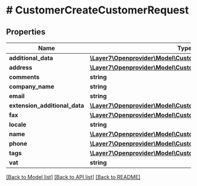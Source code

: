 # # CustomerCreateCustomerRequest

## Properties

Name | Type | Description | Notes
------------ | ------------- | ------------- | -------------
**additional_data** | [**\Layer7\Openprovider\Model\CustomerAdditionalData**](CustomerAdditionalData.md) |  | [optional]
**address** | [**\Layer7\Openprovider\Model\CustomerAddress**](CustomerAddress.md) |  | [optional]
**comments** | **string** |  | [optional]
**company_name** | **string** |  | [optional]
**email** | **string** |  | [optional]
**extension_additional_data** | [**\Layer7\Openprovider\Model\CustomerExtensionAdditionalData[]**](CustomerExtensionAdditionalData.md) |  | [optional]
**fax** | [**\Layer7\Openprovider\Model\CustomerFax**](CustomerFax.md) |  | [optional]
**locale** | **string** |  | [optional]
**name** | [**\Layer7\Openprovider\Model\CustomerName**](CustomerName.md) |  | [optional]
**phone** | [**\Layer7\Openprovider\Model\CustomerPhone**](CustomerPhone.md) |  | [optional]
**tags** | [**\Layer7\Openprovider\Model\CustomerTags[]**](CustomerTags.md) |  | [optional]
**vat** | **string** |  | [optional]

[[Back to Model list]](../../README.md#models) [[Back to API list]](../../README.md#endpoints) [[Back to README]](../../README.md)
